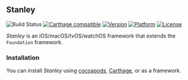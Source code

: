## Stanley

![Build Status](https://img.shields.io/azure-devops/build/willbur1984/39e1a2b6-ccd4-418e-bdf5-6d444a46f456/1.svg)
[![Carthage compatible](https://img.shields.io/badge/Carthage-compatible-4BC51D.svg?style=flat)](https://github.com/Carthage/Carthage)
[![Version](http://img.shields.io/cocoapods/v/Stanley.svg)](http://cocoapods.org/?q=Stanley)
[![Platform](http://img.shields.io/cocoapods/p/Stanley.svg)]()
[![License](http://img.shields.io/cocoapods/l/Stanley.svg)](https://github.com/Kosoku/Stanley/blob/master/license.txt)

*Stanley* is an iOS/macOS/tvOS/watchOS framework that extends the `Foundation` framework.

### Installation

You can install *Stanley* using [cocoapods](https://cocoapods.org/), [Carthage](https://github.com/Carthage/Carthage), or as a framework.
